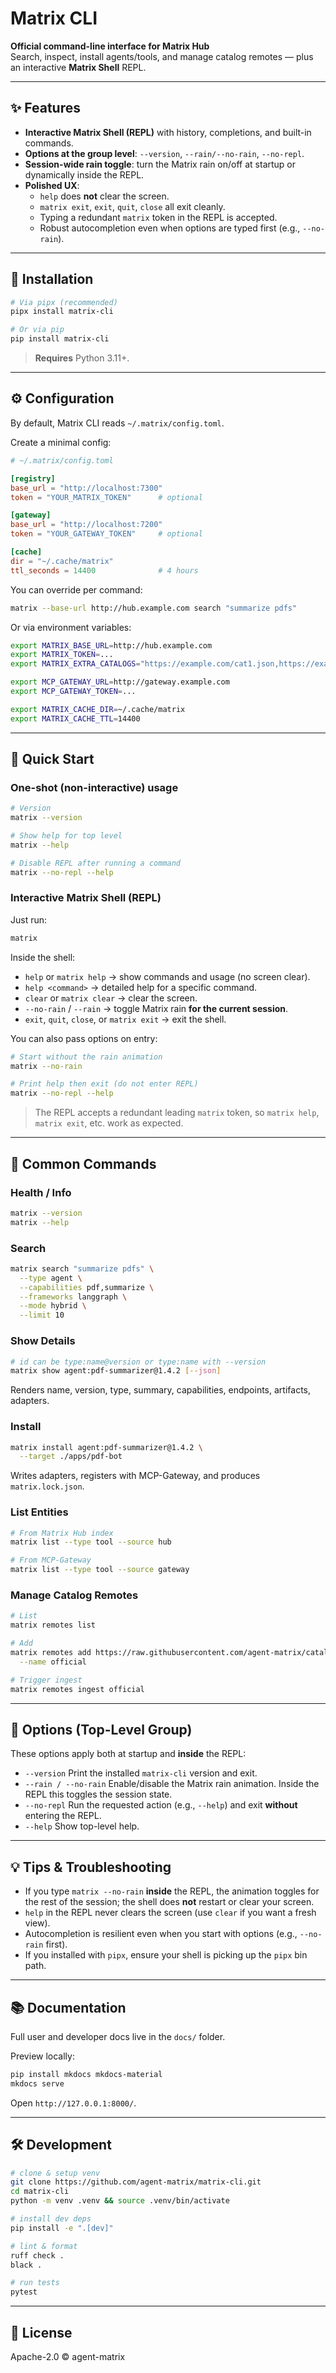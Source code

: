 # Matrix CLI

**Official command-line interface for Matrix Hub**  
Search, inspect, install agents/tools, and manage catalog remotes — plus an interactive **Matrix Shell** REPL.

---

## ✨ Features

- **Interactive Matrix Shell (REPL)** with history, completions, and built-in commands.
- **Options at the group level**: `--version`, `--rain/--no-rain`, `--no-repl`.
- **Session-wide rain toggle**: turn the Matrix rain on/off at startup or dynamically inside the REPL.
- **Polished UX**:
  - `help` does **not** clear the screen.
  - `matrix exit`, `exit`, `quit`, `close` all exit cleanly.
  - Typing a redundant `matrix` token in the REPL is accepted.
  - Robust autocompletion even when options are typed first (e.g., `--no-rain`).

---

## 🔧 Installation

```bash
# Via pipx (recommended)
pipx install matrix-cli

# Or via pip
pip install matrix-cli
````

> **Requires** Python 3.11+.

---

## ⚙️ Configuration

By default, Matrix CLI reads `~/.matrix/config.toml`.

Create a minimal config:

```toml
# ~/.matrix/config.toml

[registry]
base_url = "http://localhost:7300"
token = "YOUR_MATRIX_TOKEN"      # optional

[gateway]
base_url = "http://localhost:7200"
token = "YOUR_GATEWAY_TOKEN"     # optional

[cache]
dir = "~/.cache/matrix"
ttl_seconds = 14400              # 4 hours
```

You can override per command:

```bash
matrix --base-url http://hub.example.com search "summarize pdfs"
```

Or via environment variables:

```bash
export MATRIX_BASE_URL=http://hub.example.com
export MATRIX_TOKEN=...
export MATRIX_EXTRA_CATALOGS="https://example.com/cat1.json,https://example.com/cat2.json"

export MCP_GATEWAY_URL=http://gateway.example.com
export MCP_GATEWAY_TOKEN=...

export MATRIX_CACHE_DIR=~/.cache/matrix
export MATRIX_CACHE_TTL=14400
```

---

## 🚀 Quick Start

### One-shot (non-interactive) usage

```bash
# Version
matrix --version

# Show help for top level
matrix --help

# Disable REPL after running a command
matrix --no-repl --help
```

### Interactive Matrix Shell (REPL)

Just run:

```bash
matrix
```

Inside the shell:

* `help` or `matrix help` → show commands and usage (no screen clear).
* `help <command>` → detailed help for a specific command.
* `clear` or `matrix clear` → clear the screen.
* `--no-rain` / `--rain` → toggle Matrix rain **for the current session**.
* `exit`, `quit`, `close`, or `matrix exit` → exit the shell.

You can also pass options on entry:

```bash
# Start without the rain animation
matrix --no-rain

# Print help then exit (do not enter REPL)
matrix --no-repl --help
```

> The REPL accepts a redundant leading `matrix` token, so `matrix help`, `matrix exit`, etc. work as expected.

---

## 🧭 Common Commands

### Health / Info

```bash
matrix --version
matrix --help
```

### Search

```bash
matrix search "summarize pdfs" \
  --type agent \
  --capabilities pdf,summarize \
  --frameworks langgraph \
  --mode hybrid \
  --limit 10
```

### Show Details

```bash
# id can be type:name@version or type:name with --version
matrix show agent:pdf-summarizer@1.4.2 [--json]
```

Renders name, version, type, summary, capabilities, endpoints, artifacts, adapters.

### Install

```bash
matrix install agent:pdf-summarizer@1.4.2 \
  --target ./apps/pdf-bot
```

Writes adapters, registers with MCP-Gateway, and produces `matrix.lock.json`.

### List Entities

```bash
# From Matrix Hub index
matrix list --type tool --source hub

# From MCP-Gateway
matrix list --type tool --source gateway
```

### Manage Catalog Remotes

```bash
# List
matrix remotes list

# Add
matrix remotes add https://raw.githubusercontent.com/agent-matrix/catalog/main/index.json \
  --name official

# Trigger ingest
matrix remotes ingest official
```

---

## 🧩 Options (Top-Level Group)

These options apply both at startup and **inside** the REPL:

* `--version`
  Print the installed `matrix-cli` version and exit.
* `--rain / --no-rain`
  Enable/disable the Matrix rain animation. Inside the REPL this toggles the session state.
* `--no-repl`
  Run the requested action (e.g., `--help`) and exit **without** entering the REPL.
* `--help`
  Show top-level help.

---

## 💡 Tips & Troubleshooting

* If you type `matrix --no-rain` **inside** the REPL, the animation toggles for the rest of the session; the shell does **not** restart or clear your screen.
* `help` in the REPL never clears the screen (use `clear` if you want a fresh view).
* Autocompletion is resilient even when you start with options (e.g., `--no-rain` first).
* If you installed with `pipx`, ensure your shell is picking up the `pipx` bin path.

---

## 📚 Documentation

Full user and developer docs live in the `docs/` folder.

Preview locally:

```bash
pip install mkdocs mkdocs-material
mkdocs serve
```

Open `http://127.0.0.1:8000/`.

---

## 🛠️ Development

```bash
# clone & setup venv
git clone https://github.com/agent-matrix/matrix-cli.git
cd matrix-cli
python -m venv .venv && source .venv/bin/activate

# install dev deps
pip install -e ".[dev]"

# lint & format
ruff check .
black .

# run tests
pytest
```

---

## 📄 License

Apache-2.0 © agent-matrix

